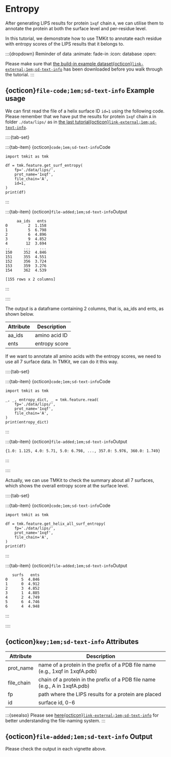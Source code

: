 # Entropy

After generating LIPS results for protein `1xqf` chain `A`, we can utilise them to annotate the protein at both the surface level and per-residue level.

In this tutorial, we demonstrate how to use TMKit to annotate each residue with entropy scores of the LIPS results that it belongs to.

:::{dropdown} Reminder of data
:animate: fade-in
:icon: database
:open: 

Please make sure that [the build-in example dataset{octicon}`link-external;1em;sd-text-info`](../get_started/example_dataset.md) has been downloaded before you walk through the tutorial.
:::



## {octicon}`file-code;1em;sd-text-info` **Example usage**
We can first read the file of a helix surface ID `id=1` using the following code. Please remember that we have put the results for protein `1xqf` chain `A` in folder `./data/lips/` as in [the last tutorial{octicon}`link-external;1em;sd-text-info`](./run_lips.md).


::::{tab-set}

:::{tab-item} {octicon}`code;1em;sd-text-info`Code
```{code} python
import tmkit as tmk

df = tmk.feature.get_surf_entropy(
    fp='./data/lips/',
    prot_name='1xqf',
    file_chain='A',
    id=1,
)
print(df)
```
:::

:::{tab-item} {octicon}`file-added;1em;sd-text-info`Output
```{code} python
     aa_ids   ents
0         2  1.158
1         5  6.798
2         6  4.896
3         9  4.852
4        12  3.694
..      ...    ...
150     352  4.846
151     355  4.551
152     356  3.724
153     359  3.276
154     362  4.539

[155 rows x 2 columns]
```
:::

::::

The output is a dataframe containing 2 columns, that is, aa_ids and ents, as shown below.

| **Attribute** | **Description** |
|---------------|-----------------|
| aa_ids        | amino acid ID   |
| ents          | entropy score   |

If we want to annotate all amino acids with the entropy scores, we need to use all 7 surface data. In TMKit, we can do it this way.

::::{tab-set}

:::{tab-item} {octicon}`code;1em;sd-text-info`Code
```{code} python
import tmkit as tmk

_, _, entropy_dict, _ = tmk.feature.read(
    fp='./data/lips/',
    prot_name='1xqf',
    file_chain='A',
)
print(entropy_dict)
```
:::

:::{tab-item} {octicon}`file-added;1em;sd-text-info`Output
```{code} python
{1.0: 1.125, 4.0: 5.71, 5.0: 6.798, ..., 357.0: 5.976, 360.0: 1.749}
```
:::

::::

Actually, we can use TMKit to check the summary about all 7 surfaces, which shows the overall entropy score at the surface level.

::::{tab-set}

:::{tab-item} {octicon}`code;1em;sd-text-info`Code
```{code} python
import tmkit as tmk

df = tmk.feature.get_helix_all_surf_entropy(
    fp='./data/lips/',
    prot_name='1xqf',
    file_chain='A',
)
print(df)
```
:::

:::{tab-item} {octicon}`file-added;1em;sd-text-info`Output
```{code} python
   surfs   ents
0      5  4.846
1      0  4.912
2      3  4.852
3      1  4.885
4      2  4.749
5      6  4.746
6      4  4.948
```
:::

::::



## {octicon}`key;1em;sd-text-info` **Attributes**

| **Attribute** | **Description**                                                              |
|---------------|------------------------------------------------------------------------------|
| prot_name     | name of a protein in the prefix of a PDB file name (e.g., 1xqf in 1xqfA.pdb) |
| file_chain    | chain of a protein in the prefix of a PDB file name (e.g., A in 1xqfA.pdb)   |
| fp            | path where the LIPS results for a protein are placed                         |
| id            | surface id, 0-6                                                              |
 
:::{seealso}
Please see [here{octicon}`link-external;1em;sd-text-info`](../../get_started/feature.md#nomenclature) for better understanding the file-naming system.
:::


## {octicon}`file-added;1em;sd-text-info` **Output**
Please check the output in each vignette above.
